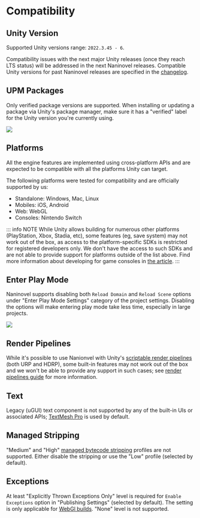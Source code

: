 # Compatibility

## Unity Version

Supported Unity versions range: `2022.3.45 - 6`.

Compatibility issues with the next major Unity releases (once they reach LTS status) will be addressed in the next Naninovel releases. Compatible Unity versions for past Naninovel releases are specified in the [changelog](https://pre.naninovel.com/releases).

## UPM Packages

Only verified package versions are supported. When installing or updating a package via Unity's package manager, make sure it has a "verified" label for the Unity version you're currently using.

![](https://i.gyazo.com/a06f8b0cefff2fc5e578c60cae4ed33f.png)

## Platforms

All the engine features are implemented using cross-platform APIs and are expected to be compatible with all the platforms Unity can target.

The following platforms were tested for compatibility and are officially supported by us:
* Standalone: Windows, Mac, Linux
* Mobiles: iOS, Android
* Web: WebGL
* Consoles: Nintendo Switch

::: info NOTE
While Unity allows building for numerous other platforms (PlayStation, Xbox, Stadia, etc), some features (eg, save system) may not work out of the box, as access to the platform-specific SDKs is restricted for registered developers only. We don't have the access to such SDKs and are not able to provide support for platforms outside of the list above. Find more information about developing for game consoles in [the article](https://unity.com/how-to/develop-console-video-games-unity).
:::

## Enter Play Mode

Naninovel supports disabling both `Reload Domain` and `Reload Scene` options under "Enter Play Mode Settings" category of the project settings. Disabling the options will make entering play mode take less time, especially in large projects.

![](https://i.gyazo.com/dd0a3037a0bca8b73608ecc7b71c3982.png)

## Render Pipelines

While it's possible to use Nanionvel with Unity's [scriptable render pipelines](https://docs.unity3d.com/Manual/render-pipelines.html) (both URP and HDRP), some built-in features may not work out of the box and we won't be able to provide any support in such cases; see [render pipelines guide](/guide/render-pipelines) for more information.

## Text

Legacy (uGUI) text component is not supported by any of the built-in UIs or associated APIs; [TextMesh Pro](https://docs.unity3d.com/Manual/com.unity.textmeshpro.html) is used by default.

## Managed Stripping

"Medium" and "High" [managed bytecode stripping](https://docs.unity3d.com/Manual/ManagedCodeStripping.html) profiles are not supported. Either disable the stripping or use the "Low" profile (selected by default).

## Exceptions

At least "Explicitly Thrown Exceptions Only" level is required for `Enable Exceptions` option in "Publishing Settings" (selected by default). The setting is only applicable for [WebGl builds](https://docs.unity3d.com/Manual/webgl-building). "None" level is not supported.
